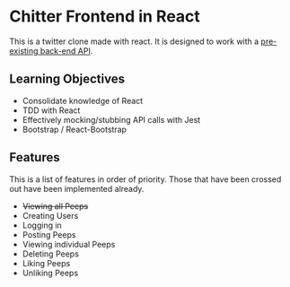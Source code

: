 # Chitter Frontend in React  

This is a twitter clone made with react. It is designed to work with a [pre-existing back-end API](https://github.com/makersacademy/chitter_api_backend).  

## Learning Objectives  

- Consolidate knowledge of React  
- TDD with React  
- Effectively mocking/stubbing API calls with Jest
- Bootstrap / React-Bootstrap  

## Features  
This is a list of features in order of priority. Those that have been crossed out have been implemented already. 

- ~~Viewing all Peeps~~
- Creating Users
- Logging in
- Posting Peeps
- Viewing individual Peeps
- Deleting Peeps
- Liking Peeps
- Unliking Peeps